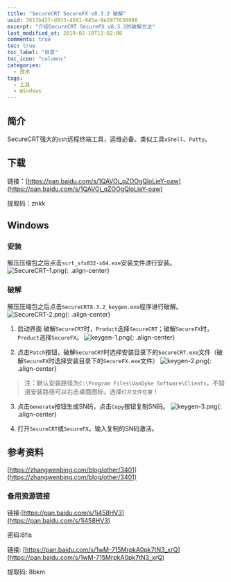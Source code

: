 ```yaml
---
title: "SecureCRT SecureFX v8.3.2 破解"
uuid: 3613b427-d933-4561-945a-8e2977650988
excerpt: "介绍SecureCRT SecureFX v8.3.2的破解方法"
last_modified_at: 2019-02-19T11:02:00
comments: true
toc: true
toc_label: "目录"
toc_icon: "columns"
categories:
  - 技术
tags:
  - 工具
  - Windows
---
```


## 简介
SecureCRT强大的`ssh`远程终端工具，运维必备。类似工具`xShell`、`Putty`。

## 下载
链接：[https://pan.baidu.com/s/1QAVOj_qZOOgQloLjeY-oaw](https://pan.baidu.com/s/1QAVOj_qZOOgQloLjeY-oaw)

提取码：znkk

## Windows
### 安装
解压压缩包之后点击`scrt_sfx832-x64.exe`安装文件进行安装。
![SecureCRT-1.png]({{site.url}}/assets/img/SecureCRT-1.png){: .align-center}

### 破解
解压压缩包之后点击`SecureCRT8.3.2_keygen.exe`程序进行破解。
![SecureCRT-2.png]({{site.url}}/assets/img/SecureCRT-2.png){: .align-center}

1. 启动界面
破解`SecureCRT`时，`Product`选择`SecureCRT`；破解`SecureFX`时，`Product`选择`SecureFX`。
![keygen-1.png]({{site.url}}/assets/img/keygen-1.png){: .align-center}

2. 点击`Patch`按钮，破解`SecureCRT`时选择安装目录下的`SecureCRT.exe`文件（破解`SecureFX`时选择安装目录下的`SecureFX.exe`文件）
![keygen-2.png]({{site.url}}/assets/img/keygen-2.png){: .align-center}
> 注：默认安装路径为`C:\Program Files\VanDyke Software\Clients`，不知道安装路径可以右击桌面图标，选择`打开文件位置`！

3. 点击`Generate`按钮生成SN码，点击`Copy`按钮复制SN码。
![keygen-3.png]({{site.url}}/assets/img/keygen-3.png){: .align-center}

4. 打开`SecureCRT`或`SecureFX`，输入复制的SN码激活。


## 参考资料
[https://zhangwenbing.com/blog/other/3401](https://zhangwenbing.com/blog/other/3401)

### 备用资源链接
链接:[https://pan.baidu.com/s/1i458HV3](https://pan.baidu.com/s/1i458HV3) 

密码:6fis


链接: [https://pan.baidu.com/s/1wM-715MrpkA0pk7tN3_xrQ](https://pan.baidu.com/s/1wM-715MrpkA0pk7tN3_xrQ) 

提取码: 8bkm
